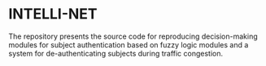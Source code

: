 # INTELLI-NET
The repository presents the source code for reproducing decision-making modules for subject authentication based on fuzzy logic modules and a system for de-authenticating subjects during traffic congestion.
